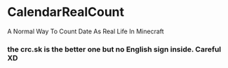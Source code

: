 # CalendarRealCount
A Normal Way To Count Date As Real Life In Minecraft

### the crc.sk is the better one but no English sign inside. Careful XD
